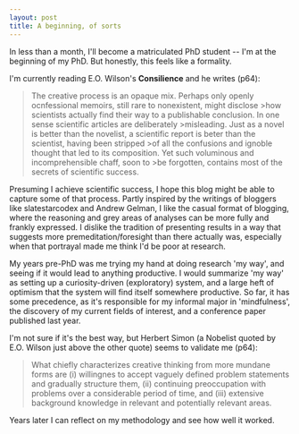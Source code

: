 ```yaml
---
layout: post
title: A beginning, of sorts
---
```


In less than a month, I'll become a matriculated PhD student -- I'm at the beginning of my PhD. 
But honestly, this feels like a formality.

I'm currently reading E.O. Wilson's __Consilience__ and he writes (p64):

> The creative process is an opaque mix. Perhaps only openly ocnfessional memoirs, still rare to nonexistent, might disclose >how scientists actually find their way to a publishable conclusion. In one sense scientific articles are deliberately >misleading. Just as a novel is better than the novelist, a scientific report is beter than the scientist, having been stripped >of all the confusions and ignoble thought that led to its composition. Yet such voluminous and incomprehensible chaff, soon to >be forgotten, contains most of the secrets of scientific success.

Presuming I achieve scientific success, I hope this blog might be able to capture some of that process. Partly inspired by the writings of bloggers like slatestarcodex and Andrew Gelman, I like the casual format of blogging, where the reasoning and grey areas of analyses can be more fully and frankly expressed. I dislike the tradition of presenting results in a way that suggests more premeditation/foresight than there actually was, especially when that portrayal made me think I'd be poor at research.

My years pre-PhD was me trying my hand at doing research 'my way', and seeing if it would lead to anything productive. I would summarize 'my way' as setting up a curiosity-driven (exploratory) system, and a large heft of optimism that the system will find itself somewhere productive. So far, it has some precedence, as it's responsible for my informal major in 'mindfulness', the discovery of my current fields of interest, and a conference paper published last year. 

I'm not sure if it's the best way, but Herbert Simon (a Nobelist quoted by E.O. Wilson just above the other quote) seems to validate me (p64):
> What chiefly characterizes creative thinking from more mundane forms are
> (i) willingnes to accept vaguely defined problem statements and gradually structure them,
> (ii) continuing preoccupation with problems over a considerable period of time, and
> (iii) extensive background knowledge in relevant and potentially relevant areas.

Years later I can reflect on my methodology and see how well it worked. 
